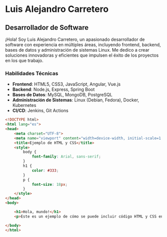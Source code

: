 # Luis Alejandro Carretero

## Desarrollador de Software

¡Hola! Soy Luis Alejandro Carretero, un apasionado desarrollador de software con experiencia en múltiples áreas, incluyendo frontend, backend, bases de datos y administración de sistemas Linux. Me dedico a crear soluciones innovadoras y eficientes que impulsen el éxito de los proyectos en los que trabajo.

### Habilidades Técnicas

- **Frontend**: HTML5, CSS3, JavaScript, Angular, Vue.js
- **Backend**: Node.js, Express, Spring Boot 
- **Bases de Datos**: MySQL, MongoDB, PostgreSQL
- **Administración de Sistemas**: Linux (Debian, Fedora), Docker, Kubernetes
- **CI/CD**: Jenkins, Git Actions


```html
<!DOCTYPE html>
<html lang="es">
<head>
    <meta charset="UTF-8">
    <meta name="viewport" content="width=device-width, initial-scale=1.0">
    <title>Ejemplo de HTML y CSS</title>
    <style>
        body {
            font-family: Arial, sans-serif;
        }
        h1 {
            color: #333;
        }
        p {
            font-size: 18px;
        }
    </style>
</head>
<body>

    <h1>Hola, mundo!</h1>
    <p>Este es un ejemplo de cómo se puede incluir código HTML y CSS en un archivo Markdown.</p>

</body>
</html>